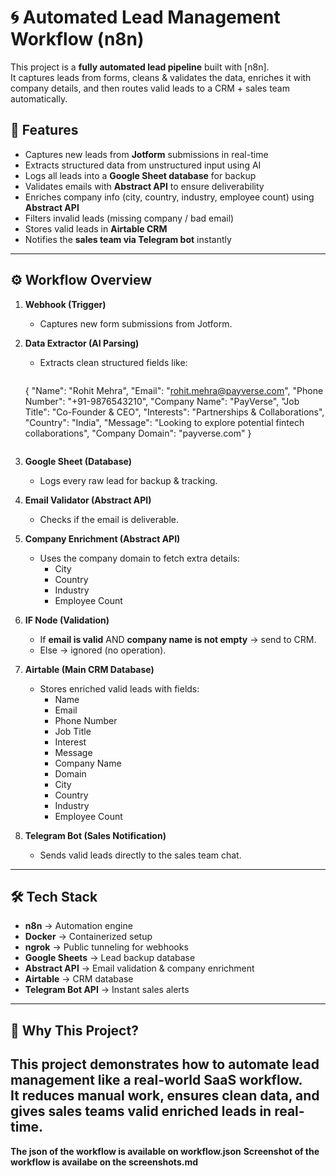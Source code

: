 # 🌀 Automated Lead Management Workflow (n8n)

This project is a **fully automated lead pipeline** built with [n8n].  
It captures leads from forms, cleans & validates the data, enriches it with company details, and then routes valid leads to a CRM + sales team automatically.

## 🚀 Features
- Captures new leads from **Jotform** submissions in real-time  
- Extracts structured data from unstructured input using AI  
- Logs all leads into a **Google Sheet database** for backup  
- Validates emails with **Abstract API** to ensure deliverability  
- Enriches company info (city, country, industry, employee count) using **Abstract API**  
- Filters invalid leads (missing company / bad email)  
- Stores valid leads in **Airtable CRM**  
- Notifies the **sales team via Telegram bot** instantly  

---

## ⚙️ Workflow Overview

1. **Webhook (Trigger)**  
   - Captures new form submissions from Jotform.

2. **Data Extractor (AI Parsing)**  
   - Extracts clean structured fields like:
     ```json
    {
    "Name": "Rohit Mehra",
    "Email": "rohit.mehra@payverse.com",
    "Phone Number": "+91-9876543210",
    "Company Name": "PayVerse",
    "Job Title": "Co-Founder & CEO",
    "Interests": "Partnerships & Collaborations",
    "Country": "India",
    "Message": "Looking to explore potential fintech collaborations",
    "Company Domain": "payverse.com"
  }

     ```

3. **Google Sheet (Database)**  
   - Logs every raw lead for backup & tracking.

4. **Email Validator (Abstract API)**  
   - Checks if the email is deliverable.

5. **Company Enrichment (Abstract API)**  
   - Uses the company domain to fetch extra details:
     - City  
     - Country  
     - Industry  
     - Employee Count  

6. **IF Node (Validation)**  
   - If **email is valid** AND **company name is not empty** → send to CRM.  
   - Else → ignored (no operation).

7. **Airtable (Main CRM Database)**  
   - Stores enriched valid leads with fields:
     - Name  
     - Email  
     - Phone Number  
     - Job Title  
     - Interest  
     - Message  
     - Company Name  
     - Domain  
     - City  
     - Country  
     - Industry  
     - Employee Count  

8. **Telegram Bot (Sales Notification)**  
   - Sends valid leads directly to the sales team chat.

---

## 🛠️ Tech Stack
- **n8n** → Automation engine  
- **Docker** → Containerized setup  
- **ngrok** → Public tunneling for webhooks  
- **Google Sheets** → Lead backup database  
- **Abstract API** → Email validation & company enrichment  
- **Airtable** → CRM database  
- **Telegram Bot API** → Instant sales alerts  
---

## 🌟 Why This Project?
This project demonstrates how to automate lead management like a **real-world SaaS workflow**.  
It reduces manual work, ensures clean data, and gives sales teams valid enriched leads in real-time.  
---

**The json of the workflow is available on workflow.json**
**Screenshot of the workflow is availabe on the screenshots.md**

